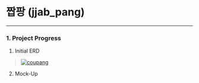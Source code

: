 # 짭팡 (jjab_pang)

---

### 1. Project Progress

1. Initial ERD

> <a href="https://ibb.co/chjpx6Z"><img src="https://i.ibb.co/CKfXWbY/coupang.png" alt="coupang" border="0"></a>

2. Mock-Up

>
